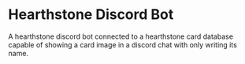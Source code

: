 # Hearthstone Discord Bot
A hearthstone discord bot connected to a hearthstone card database capable of showing a card image in a discord chat with only writing its name.
